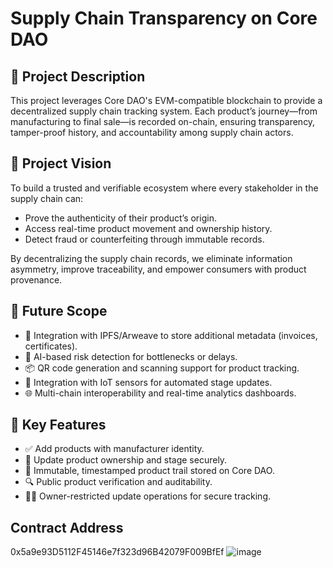 # Supply Chain Transparency on Core DAO

## 📌 Project Description
This project leverages Core DAO's EVM-compatible blockchain to provide a decentralized supply chain tracking system. Each product’s journey—from manufacturing to final sale—is recorded on-chain, ensuring transparency, tamper-proof history, and accountability among supply chain actors.

## 🎯 Project Vision
To build a trusted and verifiable ecosystem where every stakeholder in the supply chain can:
- Prove the authenticity of their product’s origin.
- Access real-time product movement and ownership history.
- Detect fraud or counterfeiting through immutable records.

By decentralizing the supply chain records, we eliminate information asymmetry, improve traceability, and empower consumers with product provenance.

## 🔮 Future Scope
- 🔗 Integration with IPFS/Arweave to store additional metadata (invoices, certificates).
- 🧠 AI-based risk detection for bottlenecks or delays.
- 📦 QR code generation and scanning support for product tracking.
- 🧾 Integration with IoT sensors for automated stage updates.
- 🌐 Multi-chain interoperability and real-time analytics dashboards.

## 🚀 Key Features
- ✅ Add products with manufacturer identity.
- 🔄 Update product ownership and stage securely.
- 🧾 Immutable, timestamped product trail stored on Core DAO.
- 🔍 Public product verification and auditability.
- 👨‍💼 Owner-restricted update operations for secure tracking.

## Contract Address
0x5a9e93D5112F45146e7f323d96B42079F009BfEf
![image](https://github.com/user-attachments/assets/94225f85-6714-48de-b676-3198d6004495)
